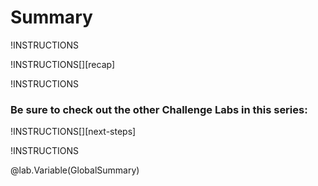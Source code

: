 # Summary

<!-- Show submit warning on expert labs -->
!INSTRUCTIONS[](https://raw.githubusercontent.com/LODSContent/Challenge-V3-Framework/main/Templates/LevelSpecific/Summary/@lab.Variable(difficulty).md)

!INSTRUCTIONS[][recap]

!INSTRUCTIONS[](https://raw.githubusercontent.com/LODSContent/Challenge-V3-Framework/main/Templates/Sections/Feedback.md)
### Be sure to check out the other Challenge Labs in this series:

!INSTRUCTIONS[][next-steps]

!INSTRUCTIONS[](https://raw.githubusercontent.com/LODSContent/Challenge-V3-Framework/main/Templates/Sections/NextStepSeries/@lab.Variable(Series).md) 

@lab.Variable(GlobalSummary)
